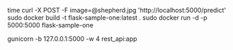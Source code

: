 time curl -X POST -F image=@shepherd.jpg 'http://localhost:5000/predict'
sudo docker build -t flask-sample-one:latest .
sudo docker run -d -p 5000:5000 flask-sample-one

gunicorn -b 127.0.0.1:5000 -w 4 rest_api:app


